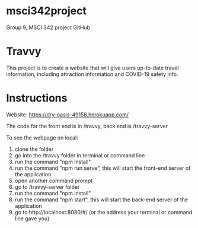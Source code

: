 # msci342project
Group 9, MSCI 342 project GitHub

# Travvy
This project is to create a website that will give users up-to-date travel information, including attraction information and COVID-19 safety info.

# Instructions
Website: https://dry-oasis-49158.herokuapp.com/

The code for the front end is in /travvy, back end is /travvy-server

To see the webpage on local:
1. clone the folder
2. go into the /travvy folder in terminal or command line
3. run the command "npm install"
4. run the command "npm run serve", this will start the front-end server of the application
5. open another command prompt
6. go to /travvy-server folder
7. run the command "npm install"
8. run the command "npm start", this will start the back-end server of the application
9. go to http://localhost:8080/#/ (or the address your terminal or command line gave you)
